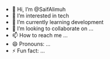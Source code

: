 - 👋 Hi, I’m @SaifAlimuh
- 👀 I’m interested in tech
- 🌱 I’m currently learning development
- 💞️ I’m looking to collaborate on ...
- 📫 How to reach me ...
- 😄 Pronouns: ...
- ⚡ Fun fact: ...

<!---
SaifAlimuh/SaifAlimuh is a ✨ special ✨ repository because its `README.md` (this file) appears on your GitHub profile.
You can click the Preview link to take a look at your changes.
--->
